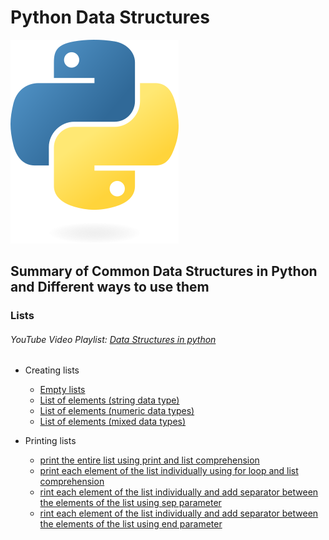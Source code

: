 # Python Data Structures
![dspython](93F74F5C-B26D-4347-9F0D-79FE896B89C8.png)

## Summary of Common Data Structures in Python and Different ways to use them

### Lists
###### YouTube Video Playlist: [Data Structures in python](https://youtube.com/playlist?list=PLpJJEVLtpZo9csSa1VDJnKmLghzXSOwnZ&si=wwkGucVcJ7BsKnI1) 

  - Creating lists
   
    - [Empty lists](lists/part1/lst_empty_lists.py)
    - [List of elements (string data type)](lists/part1/lst_elements_strings.py)
    - [List of elements (numeric data types)](lists/part1/lst_elements_numbers.py)
    - [List of elements (mixed data types)](lists/part1/lst_elements_mixed.py)
      
  - Printing lists

    - [print the entire list using print and list comprehension](lists/part2/printlists_print.py)
    - [print each element of the list individually using for loop and list comprehension](lists/part2/printlists_forloop_and_comprehension.py)
    - [rint each element of the list individually and add separator between the elements of the list using sep parameter](lists/part2/printlists_sep_parameter.py)
    - [rint each element of the list individually and add separator between the elements of the list using end parameter](lists/part2/printlists_end_parameter.py)


